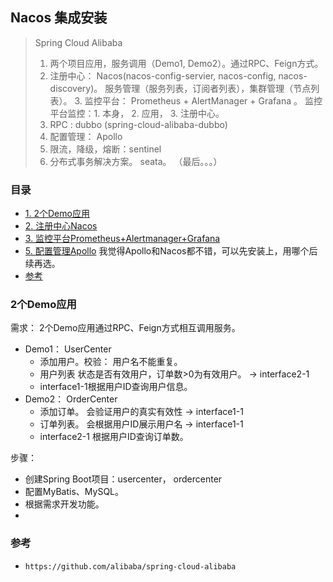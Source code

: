 ## Nacos 集成安装

> Spring Cloud Alibaba
> 1. 两个项目应用，服务调用（Demo1, Demo2）。通过RPC、Feign方式。
> 2. 注册中心： Nacos(nacos-config-servier, nacos-config, nacos-discovery)。 服务管理（服务列表，订阅者列表），集群管理（节点列表）。
>     3. 监控平台： Prometheus + AlertManager + Grafana 。 监控平台监控：1. 本身， 2. 应用， 3. 注册中心。
> 4. RPC : dubbo (spring-cloud-alibaba-dubbo)
> 5. 配置管理： Apollo
> 6. 限流，降级，熔断：sentinel
> 7. 分布式事务解决方案。 seata。 （最后。。。）

### 目录
* [1. 2个Demo应用](#2个Demo应用)
* [2. 注册中心Nacos](Nacos-Install.md)
* [3. 监控平台Prometheus+Alertmanager+Grafana](../Prometheus/Prometheus-install2.md)
* [5. 配置管理Apollo](../Apollo/Apollo-install.md) 我觉得Apollo和Nacos都不错，可以先安装上，用哪个后续再选。
* [参考](#参考)

### 2个Demo应用
需求： 2个Demo应用通过RPC、Feign方式相互调用服务。
* Demo1： UserCenter
    * 添加用户。校验： 用户名不能重复。
	* 用户列表 状态是否有效用户，订单数>0为有效用户。 -> interface2-1
	* interface1-1根据用户ID查询用户信息。
* Demo2： OrderCenter
    * 添加订单。 会验证用户的真实有效性 -> interface1-1
    * 订单列表。 会根据用户ID展示用户名 -> interface1-1
    * interface2-1 根据用户ID查询订单数。

步骤：
* 创建Spring Boot项目：usercenter， ordercenter
* 配置MyBatis、MySQL。
* 根据需求开发功能。
* 

### 参考
* `https://github.com/alibaba/spring-cloud-alibaba`
